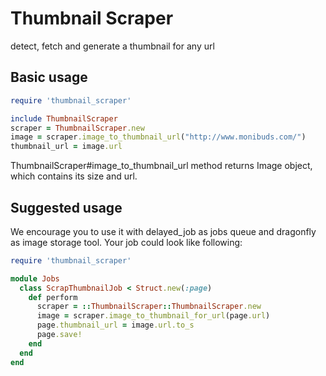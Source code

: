 Thumbnail Scraper
============

detect, fetch and generate a thumbnail for any url

Basic usage
-------------
```ruby
require 'thumbnail_scraper'

include ThumbnailScraper
scraper = ThumbnailScraper.new
image = scraper.image_to_thumbnail_url("http://www.monibuds.com/")
thumbnail_url = image.url
```

ThumbnailScraper#image_to_thumbnail_url method returns Image object, which contains its size and url.

Suggested usage
---------------

We encourage you to use it with delayed_job as jobs queue and dragonfly as image storage tool. Your job could look like following:

```ruby
require 'thumbnail_scraper'

module Jobs
  class ScrapThumbnailJob < Struct.new(:page)
    def perform
      scraper = ::ThumbnailScraper::ThumbnailScraper.new
      image = scraper.image_to_thumbnail_for_url(page.url)
      page.thumbnail_url = image.url.to_s
      page.save!
    end 
  end 
end
```